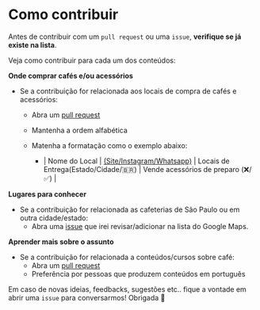 # Como contribuir

Antes de contribuir com um `pull request` ou uma `issue`, **verifique se já existe na lista**.

Veja como contribuir para cada um dos conteúdos:

**Onde comprar cafés e/ou acessórios**
- Se a contribuição for relacionada aos locais de compra de cafés e acessórios:
    - Abra um [pull request](https://github.com/LetticiaNicoli/awesome-cafezin/pulls)
    - Mantenha a ordem alfabética
    - Matenha a formatação como o exemplo abaixo:

        - | Nome do Local | [(Site/Instagram/Whatsapp)](link) | Locais de Entrega(Estado/Cidade/🇧🇷) | Vende acessórios de preparo (❌/✅) |

**Lugares para conhecer**
- Se a contribuição for relacionada as cafeterias de São Paulo ou em outra cidade/estado:
    - Abra uma [issue](https://github.com/LetticiaNicoli/awesome-cafezin/issues) que irei revisar/adicionar na lista do Google Maps.

**Aprender mais sobre o assunto**
- Se a contribuição for relacionada a conteúdos/cursos sobre café:
    - Abra um [pull request](https://github.com/LetticiaNicoli/awesome-cafezin/pulls)
    - Preferência por pessoas que produzem conteúdos em português

Em caso de novas ideias, feedbacks, sugestões etc.. fique a vontade em abrir uma `issue` para conversarmos! Obrigada 🤎  
